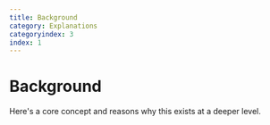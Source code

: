 ```yaml
---
title: Background
category: Explanations
categoryindex: 3
index: 1
---
```


# Background

Here's a core concept and reasons why this exists at a deeper level.
[](https://raw.githubusercontent.com/artem-burashnikov/ImageProcessing/main/docsSrc/images/uml_diagram.png)
